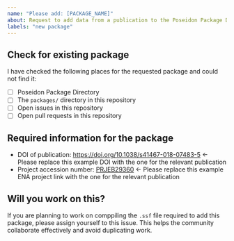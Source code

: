 ```yaml
---
name: "Please add: [PACKAGE_NAME]"
about: Request to add data from a publication to the Poseidon Package Directory
labels: "new package"
---
```


<!--
# poseidon-framework/poseidon-eager package request

Hello there!

Thanks for suggesting a new publication to add to the Poseidon Package Directory!
Please ensure you are completing all the TODOs outlined in these comments for each section.
-->

## Check for existing package
I have checked the following places for the requested package and could not find it:

- [ ] Poseidon Package Directory
- [ ] The `packages/` directory in this repository
- [ ] Open issues in this repository
- [ ] Open pull requests in this repository

<!--
TODO: Please confirm that you checked the resources listed above to ensure that the requested package does not already exist under a different name than you expected.
-->

## Required information for the package

- DOI of publication: https://doi.org/10.1038/s41467-018-07483-5 <- Please replace this example DOI with the one for the relevant publication
- Project accession number: [PRJEB29360](https://www.ebi.ac.uk/ena/data/view/PRJEB29360) <- Please replace this example ENA project link with the one for the relevant publication

<!--
TODO: Please replace the DOI and the study accession (and URL to the public sequencing data repository) above with the relevant information for the requested package
-->

## Will you work on this?

If you are planning to work on comppiling the `.ssf` file required to add this package, please assign yourself to this issue.
This helps the community collaborate effectively and avoid duplicating work.

<!-- 
We really appreciate users compiling the SSF file for packages they want added to the Poseidon Package Directory. 
If you would like to contribute but are unsure how, feel free to ask the community for help/advice at: https://poseidon-8el7276.slack.com
-->
